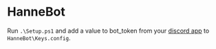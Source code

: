 # HanneBot

Run `.\Setup.ps1` and add a value to bot_token from your [discord app](https://discordapp.com/developers/applications/me) to `HanneBot\Keys.config`.